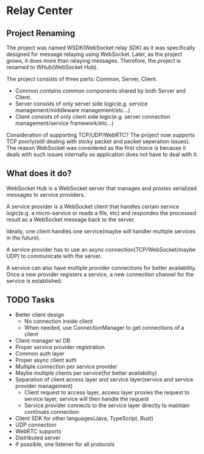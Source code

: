 # Relay Center

## Project Renaming
The project was named WSDK(WebSocket relay SDK) as it was specifically designed for message relaying using WebSocket. Later, as the project grows, it does more than relaying messages. Therefore, the project is renamed to WHub(WebSocket Hub). 

The project consists of three parts: Common, Server,  Client.

* Common contains common components shared by both Server and Client.
* Server consists of only server side logic(e.g. service management/middleware management/etc...)
* Client consists of only client side logic(e.g. server connection management/service framework/etc...)

Consideration of supporting TCP/UDP/WebRTC?
The project now supports TCP poorly(still dealing with sticky packet and packet seperation issues). The reason WebSocket was considered as the first choice is because it deals with such issues internally so application does not have to deal with it.

## What does it do?
WebSocket Hub is a WebSocket server that manages and proxies serialized messages to service providers.

A service provider is a WebSocket client that handles certain service logic(e.g. a micro-service 
or reads a file, etc) and respondes the processed result as a WebSocket message back to the server.

Ideally, one client handles one service(maybe will handler multiple services in the future).

A service provider has to use an async connection(TCP/WebSocket/maybe UDP) to communicate with the server.

A service can also have multiple provider connections for better availability. Once a new provider registers a service, 
a new connection channel for the service is established.

## TODO Tasks
* Better client design
  * No connection inside client
  * When needed, use ConnectionManager to get connections of a client
* Client manager w/ DB
* Proper service provider registration
* Common auth layer
* Proper async client auth
* Multiple connection per service provider
* Maybe multiple clients per service(for better availability)
* Separation of client access layer and service layer(service and service provider management)
  * Client request to access layer, access layer proxies the request to service layer, service will then handle the request
  * Service provider connects to the service layer directly to maintain continues connection
* Client SDK for other languages(Java, TypeScript, Rust)
* UDP connection
* WebRTC supports
* Distributed server
* If possible, one listener for all protocols
